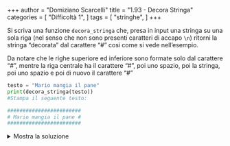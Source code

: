 +++
author = "Domiziano Scarcelli"
title = "1.93 - Decora Stringa"
categories = [
    "Difficoltà 1",
]
tags = [
    "stringhe",
]
+++

Si scriva una funzione `decora_stringa` che, presa in input una stringa su una sola riga (nel senso che non sono presenti caratteri di accapo `\n`) ritorni la stringa “decorata” dal carattere “#” così come si vede nell’esempio.

Da notare che le righe superiore ed inferiore sono formate solo dal carattere “#”, mentre la riga centrale ha il carattere “#”, poi uno spazio, poi la stringa, poi uno spazio e poi di nuovo il carattere “#”

```python
testo = "Mario mangia il pane"
print(decora_stringa(testo))
#Stampa il seguente testo:

########################
# Mario mangia il pane #
########################
```

<details>
<summary>Mostra la soluzione</summary>

```python
def decora_stringa(stringa):
    """ Data una stringa in input su una sola riga, si vuole ritornare tale stringa
        circondata da caratteri #"""
    riga_caratteri = "#" * (len(stringa) + 2)
    centro = f"#{stringa}#"
    stringa_finale = f"{riga_caratteri}\n{centro}\n{riga_caratteri}"
    return stringa_finale
```

</details>
